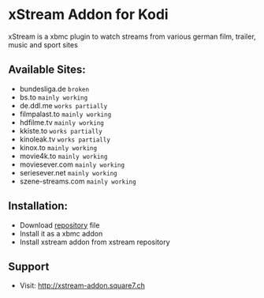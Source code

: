 # xStream Addon for Kodi
xStream is a xbmc plugin to watch streams from various german film, trailer, music and sport sites

## Available Sites:
* bundesliga.de `broken`
* bs.to `mainly working`
* de.ddl.me `works partially`
* filmpalast.to `mainly working`
* hdfilme.tv `mainly working`
* kkiste.to `works partially`
* kinoleak.tv `works partially`
* kinox.to `mainly working`
* movie4k.to `mainly working`
* moviesever.com `mainly working`
* seriesever.net `mainly working`
* szene-streams.com `mainly working`

## Installation:
* Download [repository](http://xstream-addon.square7.ch/link_counter.php?url=http://xstream-addon.square7.ch/repo/repository.xstream/repository.xstream-1.0.3.zip) file
* Install it as a xbmc addon
* Install xstream addon from xstream repository

## Support
* Visit: http://xstream-addon.square7.ch
